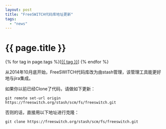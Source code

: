 ```yaml
---
layout: post
title: "FreeSWITCH代码库地址更新"
tags:
  - "news"
---
```


# {{ page.title }}

<div class="tags">
{% for tag in page.tags %}[<a class="tag" href="/tags.html#{{ tag }}">{{ tag }}</a>] {% endfor %}
</div>

从2014年10月底开始，FreeSWITCH代码库改为由stash管理，该管理工具能更好地与jira集成。

如果你以前已经Clone了代码，请做如下更新：

    git remote set-url origin https://freeswitch.org/stash/scm/fs/freeswitch.git

否则的话，直接用以下地址进行克隆：

    git clone https://freeswitch.org/stash/scm/fs/freeswitch.git

